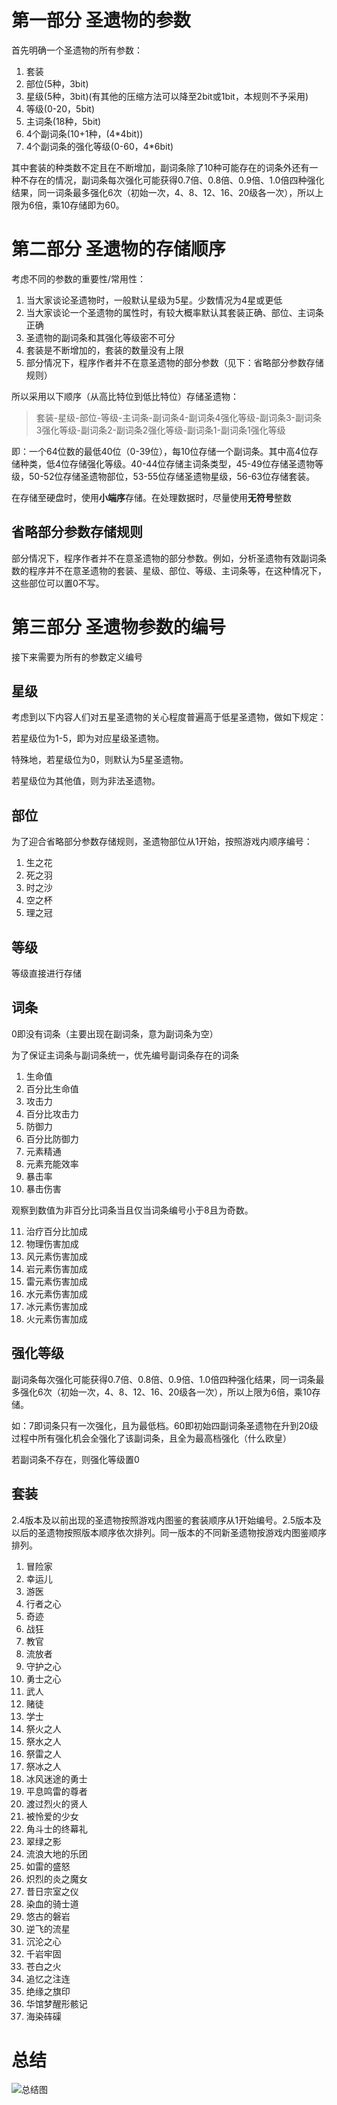 # 第一部分 圣遗物的参数

首先明确一个圣遗物的所有参数：

1. 套装
2. 部位(5种，3bit)
3. 星级(5种，3bit)(有其他的压缩方法可以降至2bit或1bit，本规则不予采用)
4. 等级(0-20，5bit)
5. 主词条(18种，5bit)
6. 4个副词条(10+1种，(4*4bit))
7. 4个副词条的强化等级(0-60，4*6bit)

其中套装的种类数不定且在不断增加，副词条除了10种可能存在的词条外还有一种不存在的情况，副词条每次强化可能获得0.7倍、0.8倍、0.9倍、1.0倍四种强化结果，同一词条最多强化6次（初始一次，4、8、12、16、20级各一次），所以上限为6倍，乘10存储即为60。

# 第二部分 圣遗物的存储顺序

考虑不同的参数的重要性/常用性：

1. 当大家谈论圣遗物时，一般默认星级为5星。少数情况为4星或更低
2. 当大家谈论一个圣遗物的属性时，有较大概率默认其套装正确、部位、主词条正确
3. 圣遗物的副词条和其强化等级密不可分
4. 套装是不断增加的，套装的数量没有上限
5. 部分情况下，程序作者并不在意圣遗物的部分参数（见下：省略部分参数存储规则）

所以采用以下顺序（从高比特位到低比特位）存储圣遗物：

>  套装-星级-部位-等级-主词条-副词条4-副词条4强化等级-副词条3-副词条3强化等级-副词条2-副词条2强化等级-副词条1-副词条1强化等级

即：一个64位数的最低40位（0-39位），每10位存储一个副词条。其中高4位存储种类，低4位存储强化等级。40-44位存储主词条类型，45-49位存储圣遗物等级，50-52位存储圣遗物部位，53-55位存储圣遗物星级，56-63位存储套装。

在存储至硬盘时，使用**小端序**存储。在处理数据时，尽量使用**无符号**整数

## 省略部分参数存储规则

部分情况下，程序作者并不在意圣遗物的部分参数。例如，分析圣遗物有效副词条数的程序并不在意圣遗物的套装、星级、部位、等级、主词条等，在这种情况下，这些部位可以置0不写。

# 第三部分 圣遗物参数的编号

接下来需要为所有的参数定义编号

## 星级

考虑到以下内容人们对五星圣遗物的关心程度普遍高于低星圣遗物，做如下规定：

若星级位为1-5，即为对应星级圣遗物。

特殊地，若星级位为0，则默认为5星圣遗物。

若星级位为其他值，则为非法圣遗物。

## 部位

为了迎合省略部分参数存储规则，圣遗物部位从1开始，按照游戏内顺序编号：

1. 生之花
2. 死之羽
3. 时之沙
4. 空之杯
5. 理之冠

## 等级

等级直接进行存储

## 词条

0即没有词条（主要出现在副词条，意为副词条为空）

为了保证主词条与副词条统一，优先编号副词条存在的词条

1. 生命值
2. 百分比生命值
3. 攻击力
4. 百分比攻击力
5. 防御力
6. 百分比防御力
7. 元素精通
8. 元素充能效率
9. 暴击率
10. 暴击伤害

观察到数值为非百分比词条当且仅当词条编号小于8且为奇数。

11. 治疗百分比加成
12. 物理伤害加成
13. 风元素伤害加成
14. 岩元素伤害加成
15. 雷元素伤害加成
16. 水元素伤害加成
17. 冰元素伤害加成
18. 火元素伤害加成

## 强化等级

副词条每次强化可能获得0.7倍、0.8倍、0.9倍、1.0倍四种强化结果，同一词条最多强化6次（初始一次，4、8、12、16、20级各一次），所以上限为6倍，乘10存储。

如：7即词条只有一次强化，且为最低档。60即初始四副词条圣遗物在升到20级过程中所有强化机会全强化了该副词条，且全为最高档强化（什么欧皇）

若副词条不存在，则强化等级置0

## 套装

2.4版本及以前出现的圣遗物按照游戏内图鉴的套装顺序从1开始编号。2.5版本及以后的圣遗物按照版本顺序依次排列。同一版本的不同新圣遗物按游戏内图鉴顺序排列。

1. 冒险家
2. 幸运儿
3. 游医
4. 行者之心
5. 奇迹
6. 战狂
7. 教官
8. 流放者
9. 守护之心
10. 勇士之心
11. 武人
12. 赌徒
13. 学士
14. 祭火之人
15. 祭水之人
16. 祭雷之人
17. 祭冰之人
18. 冰风迷途的勇士
19. 平息鸣雷的尊者
20. 渡过烈火的贤人
21. 被怜爱的少女
22. 角斗士的终幕礼
23. 翠绿之影
24. 流浪大地的乐团
25. 如雷的盛怒
26. 炽烈的炎之魔女
27. 昔日宗室之仪
28. 染血的骑士道
29. 悠古的磐岩
30. 逆飞的流星
31. 沉沦之心
32. 千岩牢固
33. 苍白之火
34. 追忆之注连
35. 绝缘之旗印
36. 华馆梦醒形骸记
37. 海染砗磲

# 总结

![总结图](README.assets%5C%E6%80%BB%E7%BB%93%E5%9B%BE.png)